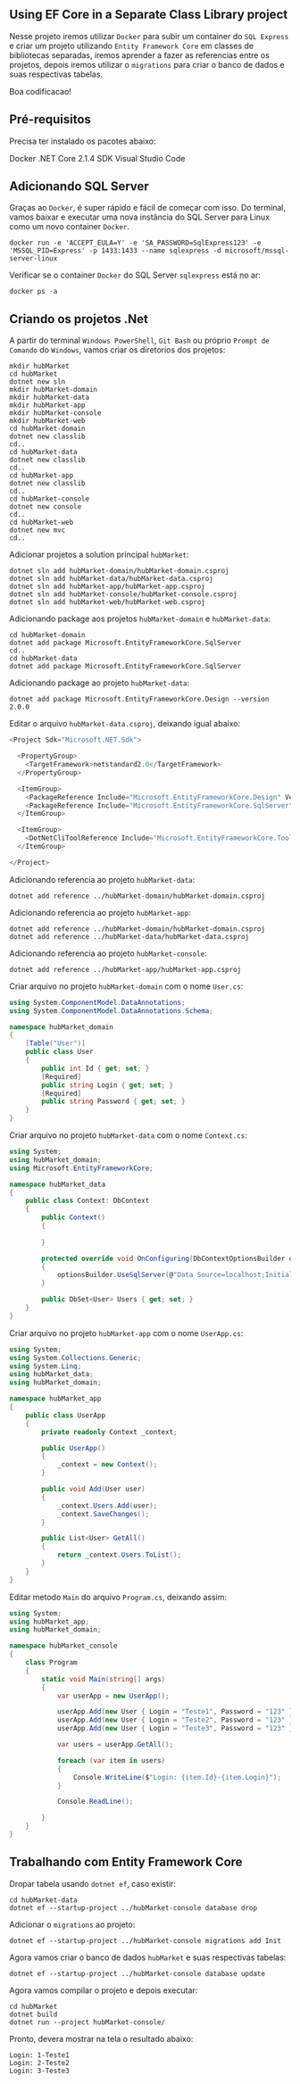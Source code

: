 ## Using EF Core in a Separate Class Library project

Nesse projeto iremos utilizar `Docker` para subir um container do `SQL Express` e criar um projeto utilizando `Entity Framework Core` em classes de bibliotecas separadas, iremos aprender a fazer as referencias entre os projetos, depois iremos utilizar o `migrations` para criar o banco de dados e suas respectivas tabelas.

Boa codificacao!

## Pré-requisitos

Precisa ter instalado os pacotes abaixo:

Docker
.NET Core 2.1.4 SDK
Visual Studio Code

## Adicionando SQL Server

Graças ao `Docker`, é super rápido e fácil de começar com isso. Do terminal, vamos baixar e executar uma nova instância do SQL Server para Linux como um novo container `Docker`.

```
docker run -e 'ACCEPT_EULA=Y' -e 'SA_PASSWORD=SqlExpress123' -e 'MSSQL_PID=Express' -p 1433:1433 --name sqlexpress -d microsoft/mssql-server-linux
```

Verificar se o container `Docker` do SQL Server `sqlexpress` está no ar:

```
docker ps -a
```

## Criando os projetos .Net

A partir do terminal `Windows PowerShell`, `Git Bash` ou próprio `Prompt de Comando` do `Windows`, vamos criar os diretorios dos projetos:

```
mkdir hubMarket
cd hubMarket
dotnet new sln
mkdir hubMarket-domain
mkdir hubMarket-data
mkdir hubMarket-app
mkdir hubMarket-console
mkdir hubMarket-web
cd hubMarket-domain
dotnet new classlib
cd..
cd hubMarket-data
dotnet new classlib
cd..
cd hubMarket-app
dotnet new classlib
cd..
cd hubMarket-console
dotnet new console
cd..
cd hubMarket-web
dotnet new mvc
cd..
```

Adicionar projetos a solution principal `hubMarket`:

```
dotnet sln add hubMarket-domain/hubMarket-domain.csproj
dotnet sln add hubMarket-data/hubMarket-data.csproj
dotnet sln add hubMarket-app/hubMarket-app.csproj
dotnet sln add hubMarket-console/hubMarket-console.csproj
dotnet sln add hubMarket-web/hubMarket-web.csproj
```

Adicionando package aos projetos `hubMarket-domain` e `hubMarket-data`:

```
cd hubMarket-domain
dotnet add package Microsoft.EntityFrameworkCore.SqlServer
cd..
cd hubMarket-data
dotnet add package Microsoft.EntityFrameworkCore.SqlServer
```

Adicionando package ao projeto `hubMarket-data`:

```
dotnet add package Microsoft.EntityFrameworkCore.Design --version 2.0.0
```

Editar o arquivo `hubMarket-data.csproj`, deixando igual abaixo:

```c#
<Project Sdk="Microsoft.NET.Sdk">

  <PropertyGroup>
    <TargetFramework>netstandard2.0</TargetFramework>
  </PropertyGroup>

  <ItemGroup>
    <PackageReference Include="Microsoft.EntityFrameworkCore.Design" Version="2.0.0" PrivateAssets="All" />
    <PackageReference Include="Microsoft.EntityFrameworkCore.SqlServer" Version="2.0.1" />
  </ItemGroup>

  <ItemGroup>
    <DotNetCliToolReference Include="Microsoft.EntityFrameworkCore.Tools.DotNet" Version="2.0.0" />
  </ItemGroup>

</Project>
```

Adicionando referencia ao projeto `hubMarket-data`:

```
dotnet add reference ../hubMarket-domain/hubMarket-domain.csproj
```

Adicionando referencia ao projeto `hubMarket-app`:

```
dotnet add reference ../hubMarket-domain/hubMarket-domain.csproj
dotnet add reference ../hubMarket-data/hubMarket-data.csproj
```

Adicionando referencia ao projeto `hubMarket-console`:

```
dotnet add reference ../hubMarket-app/hubMarket-app.csproj
```

Criar arquivo no projeto `hubMarket-domain` com o nome `User.cs`:

```c#
using System.ComponentModel.DataAnnotations;
using System.ComponentModel.DataAnnotations.Schema;

namespace hubMarket_domain
{
    [Table("User")]
    public class User
    {
        public int Id { get; set; }
        [Required]
        public string Login { get; set; }
        [Required]
        public string Password { get; set; }
    }
}
```

Criar arquivo no projeto `hubMarket-data` com o nome `Context.cs`:

```c#
using System;
using hubMarket_domain;
using Microsoft.EntityFrameworkCore;

namespace hubMarket_data
{
    public class Context: DbContext
    {
        public Context()
        {
        
        }

        protected override void OnConfiguring(DbContextOptionsBuilder optionsBuilder)
        {
            optionsBuilder.UseSqlServer(@"Data Source=localhost;Initial Catalog=hubMarket;User ID=sa;Password=SqlExpress123;");
        }

        public DbSet<User> Users { get; set; }
    }
}
```

Criar arquivo no projeto `hubMarket-app` com o nome `UserApp.cs`:

```c#
using System;
using System.Collections.Generic;
using System.Linq;
using hubMarket_data;
using hubMarket_domain;

namespace hubMarket_app
{
    public class UserApp
    {
        private readonly Context _context;

        public UserApp()
        {
            _context = new Context();
        }

        public void Add(User user)
        {
            _context.Users.Add(user);
            _context.SaveChanges();
        }

        public List<User> GetAll()
        {
            return _context.Users.ToList();
        }
    }
}
```

Editar metodo `Main` do arquivo `Program.cs`, deixando assim:

```c#
using System;
using hubMarket_app;
using hubMarket_domain;

namespace hubMarket_console
{
    class Program
    {
        static void Main(string[] args)
        {
            var userApp = new UserApp();

            userApp.Add(new User { Login = "Teste1", Password = "123" });
            userApp.Add(new User { Login = "Teste2", Password = "123" });
            userApp.Add(new User { Login = "Teste3", Password = "123" });

            var users = userApp.GetAll();

            foreach (var item in users)
            {
                Console.WriteLine($"Login: {item.Id}-{item.Login}");
            }

            Console.ReadLine();

        }
    }
}
```

## Trabalhando com Entity Framework Core

Dropar tabela usando `dotnet ef`, caso existir:

```
cd hubMarket-data
dotnet ef --startup-project ../hubMarket-console database drop
```

Adicionar o `migrations` ao projeto:

```
dotnet ef --startup-project ../hubMarket-console migrations add Init
```

Agora vamos criar o banco de dados `hubMarket` e suas respectivas tabelas:

```
dotnet ef --startup-project ../hubMarket-console database update
```

Agora vamos compilar o projeto e depois executar:

```
cd hubMarket
dotnet build
dotnet run --project hubMarket-console/
```

Pronto, devera mostrar na tela o resultado abaixo:

```
Login: 1-Teste1
Login: 2-Teste2
Login: 3-Teste3
```
